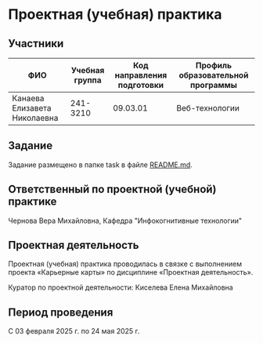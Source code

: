 # Проектная (учебная) практика

## Участники

| ФИО | Учебная группа | Код направления подготовки | Профиль образовательной программы |
|-----|----------------|----------------------------|-----------------------------------|
| Канаева Елизавета Николаевна | 241-3210 | 09.03.01 | Веб-технологии |

## Задание

Задание размещено в папке task в файле [README.md](task/README.md).

## Ответственный по проектной (учебной) практике

Чернова Вера Михайловна, Кафедра "Инфокогнитивные технологии"

## Проектная деятельность

Проектная (учебная) практика проводилась в связке с выполнением проекта «Карьерные карты» по дисциплине «Проектная деятельность».

Куратор по проектной деятельности: Киселева Елена Михайловна

## Период проведения

С 03 февраля 2025 г. по 24 мая 2025 г.
